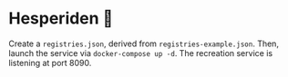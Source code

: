 # Hesperiden 🌳

Create a `registries.json`, derived from `registries-example.json`. Then, launch the service via `docker-compose up -d`. The recreation service is listening at port 8090.
